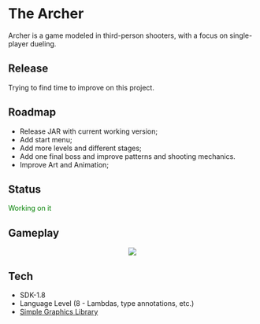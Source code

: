 # The Archer
Archer is a game modeled in third-person shooters, with a focus on single-player dueling.

## Release
Trying to find time to improve on this project.

## Roadmap

<ul>
  <li>Release JAR with  current working version;</li>
  <li>Add start menu;</li>
  <li>Add more levels and different stages; </li>
  <li>Add one final boss and improve patterns and shooting mechanics.</li>
  <li>Improve Art and Animation;</li>
</ul>

## Status
<span style="color: green"> Working on it </span>

## Gameplay
<p align="center">
  <img src="https://i.imgur.com/q0439Sj.gif" >
</p>

## Tech
- SDK-1.8
- Language Level (8 - Lambdas, type annotations, etc.)
- [Simple Graphics Library](https://github.com/academia-de-codigo/simple-graphics)
